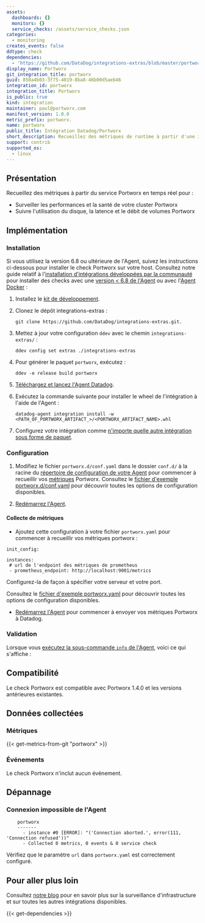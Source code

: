 ```yaml
---
assets:
  dashboards: {}
  monitors: {}
  service_checks: /assets/service_checks.json
categories:
  - monitoring
creates_events: false
ddtype: check
dependencies:
  - 'https://github.com/DataDog/integrations-extras/blob/master/portworx/README.md'
display_name: Portworx
git_integration_title: portworx
guid: 858a4b03-3f75-4019-8ba8-46b00d5aeb46
integration_id: portworx
integration_title: Portworx
is_public: true
kind: integration
maintainer: paul@portworx.com
manifest_version: 1.0.0
metric_prefix: portworx.
name: portworx
public_title: Intégration Datadog/Portworx
short_description: Recueillez des métriques de runtime à partir d'une instance Portworx.
support: contrib
supported_os:
  - linux
---
```

## Présentation

Recueillez des métriques à partir du service Portworx en temps réel pour :

- Surveiller les performances et la santé de votre cluster Portworx
- Suivre l'utilisation du disque, la latence et le débit de volumes Portworx

## Implémentation

### Installation

Si vous utilisez la version 6.8 ou ultérieure de l'Agent, suivez les instructions ci-dessous pour installer le check Portworx sur votre host. Consultez notre guide relatif à l'[installation d'intégrations développées par la communauté][1] pour installer des checks avec une [version < 6.8 de l'Agent][2] ou avec l'[Agent Docker][3] :

1. Installez le [kit de développement][4].
2. Clonez le dépôt integrations-extras :

    ```
    git clone https://github.com/DataDog/integrations-extras.git.
    ```

3. Mettez à jour votre configuration `ddev` avec le chemin `integrations-extras/` :

    ```
    ddev config set extras ./integrations-extras
    ```

4. Pour générer le paquet `portworx`, exécutez :

    ```
    ddev -e release build portworx
    ```

5. [Téléchargez et lancez l'Agent Datadog][5].
6. Exécutez la commande suivante pour installer le wheel de l'intégration à l'aide de l'Agent :

    ```
    datadog-agent integration install -w <PATH_OF_PORTWORX_ARTIFACT_>/<PORTWORX_ARTIFACT_NAME>.whl
    ```

7. Configurez votre intégration comme [n'importe quelle autre intégration sous forme de paquet][6].

### Configuration

1. Modifiez le fichier `portworx.d/conf.yaml` dans le dossier `conf.d/` à la racine du [répertoire de configuration de votre Agent][7] pour commencer à recueillir vos [métriques](#collecte-de-metriques) Portworx.
  Consultez le [fichier d'exemple portworx.d/conf.yaml][8] pour découvrir toutes les options de configuration disponibles.

2. [Redémarrez l'Agent][9].

#### Collecte de métriques

- Ajoutez cette configuration à votre fichier `portworx.yaml` pour commencer à recueillir vos métriques portworx :

```
init_config:

instances:
 # url de l'endpoint des métriques de prometheus
 - prometheus_endpoint: http://localhost:9001/metrics
```

Configurez-la de façon à spécifier votre serveur et votre port.

Consultez le [fichier d'exemple portworx.yaml][10] pour découvrir toutes les options de configuration disponibles.

* [Redémarrez l'Agent][11] pour commencer à envoyer vos métriques Portworx à Datadog.

### Validation

Lorsque vous [exécutez la sous-commande `info` de l'Agent][12], voici ce qui s'affiche :

## Compatibilité

Le check Portworx est compatible avec Portworx 1.4.0 et les versions antérieures existantes.

## Données collectées

### Métriques
{{< get-metrics-from-git "portworx" >}}


### Événements

Le check Portworx n'inclut aucun événement.

## Dépannage

### Connexion impossible de l'Agent

```
    portworx
    -------
      - instance #0 [ERROR]: "('Connection aborted.', error(111, 'Connection refused'))"
      - Collected 0 metrics, 0 events & 0 service check
```

Vérifiez que le paramètre `url` dans `portworx.yaml` est correctement configuré.

## Pour aller plus loin

Consultez [notre blog][14] pour en savoir plus sur la surveillance d'infrastructure et sur toutes les autres intégrations disponibles.

[1]: https://docs.datadoghq.com/fr/agent/guide/community-integrations-installation-with-docker-agent
[2]: https://docs.datadoghq.com/fr/agent/guide/community-integrations-installation-with-docker-agent/?tab=agentpriorto68
[3]: https://docs.datadoghq.com/fr/agent/guide/community-integrations-installation-with-docker-agent/?tab=docker
[4]: https://docs.datadoghq.com/fr/developers/integrations/new_check_howto/#developer-toolkit
[5]: https://app.datadoghq.com/account/settings#agent
[6]: https://docs.datadoghq.com/fr/getting_started/integrations
[7]: https://docs.datadoghq.com/fr/agent/guide/agent-configuration-files/?tab=agentv6#agent-configuration-directory
[8]: https://github.com/DataDog/integrations-extras/blob/master/portworx/datadog_checks/portworx/data/conf.yaml.example
[9]: https://docs.datadoghq.com/fr/agent/guide/agent-commands/?tab=agentv6#start-stop-and-restart-the-agent
[10]: https://github.com/DataDog/integrations-extras/blob/master/portworx/datadog_checks/portworx/data/conf.yaml.example
[11]: https://docs.datadoghq.com/fr/agent/faq/agent-commands/#start-stop-restart-the-agent
[12]: https://docs.datadoghq.com/fr/agent/faq/agent-status-and-information
[13]: https://github.com/DataDog/integrations-extras/blob/master/portworx/metadata.csv
[14]: https://www.datadoghq.com/blog


{{< get-dependencies >}}
